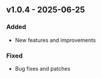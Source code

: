 ## v1.0.4 - 2025-06-25

### Added
- New features and improvements

### Fixed
- Bug fixes and patches

